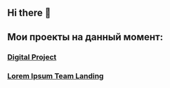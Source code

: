 ## Hi there 👋

## Мои проекты на данный момент:

### [Digital Project](https://github.com/Danxay/digital_project)

### [Lorem Ipsum Team Landing](https://github.com/Danxay/Lorem-Ipsum-Team-landing)

<!--
**Danxay/Danxay** is a ✨ _special_ ✨ repository because its `README.md` (this file) appears on your GitHub profile.

Here are some ideas to get you started:

- 🔭 I’m currently working on ...
- 🌱 I’m currently learning ...
- 👯 I’m looking to collaborate on ...
- 🤔 I’m looking for help with ...
- 💬 Ask me about ...
- 📫 How to reach me: ...
- 😄 Pronouns: ...
- ⚡ Fun fact: ...
-->
